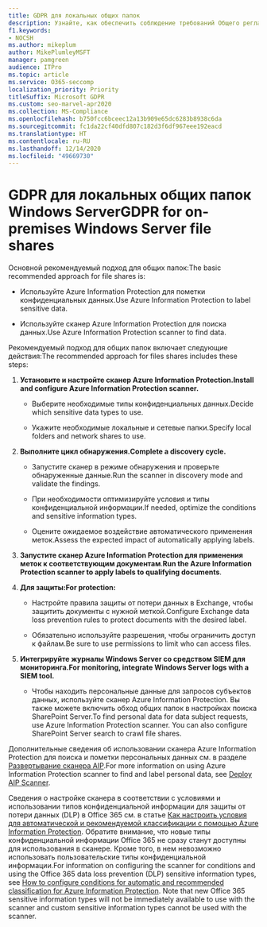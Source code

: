 ```yaml
---
title: GDPR для локальных общих папок
description: Узнайте, как обеспечить соблюдение требований Общего регламента по защите данных (GDPR) в локальных общих папках Windows Server.
f1.keywords:
- NOCSH
ms.author: mikeplum
author: MikePlumleyMSFT
manager: pamgreen
audience: ITPro
ms.topic: article
ms.service: O365-seccomp
localization_priority: Priority
titleSuffix: Microsoft GDPR
ms.custom: seo-marvel-apr2020
ms.collection: MS-Compliance
ms.openlocfilehash: b750fcc6bceec12a13b909e65dc6283b8938c6da
ms.sourcegitcommit: fc1da22cf40dfd807c182d3f6df967eee192eacd
ms.translationtype: HT
ms.contentlocale: ru-RU
ms.lasthandoff: 12/14/2020
ms.locfileid: "49669730"
---
```

# <a name="gdpr-for-on-premises-windows-server-file-shares"></a><span data-ttu-id="15806-103">GDPR для локальных общих папок Windows Server</span><span class="sxs-lookup"><span data-stu-id="15806-103">GDPR for on-premises Windows Server file shares</span></span>

<span data-ttu-id="15806-104">Основной рекомендуемый подход для общих папок:</span><span class="sxs-lookup"><span data-stu-id="15806-104">The basic recommended approach for file shares is:</span></span>

-   <span data-ttu-id="15806-105">Используйте Azure Information Protection для пометки конфиденциальных данных.</span><span class="sxs-lookup"><span data-stu-id="15806-105">Use Azure Information Protection to label sensitive data.</span></span>

-   <span data-ttu-id="15806-106">Используйте сканер Azure Information Protection для поиска данных.</span><span class="sxs-lookup"><span data-stu-id="15806-106">Use Azure Information Protection scanner to find data.</span></span>

<span data-ttu-id="15806-107">Рекомендуемый подход для общих папок включает следующие действия:</span><span class="sxs-lookup"><span data-stu-id="15806-107">The recommended approach for files shares includes these steps:</span></span>

1.  <span data-ttu-id="15806-108">**Установите и настройте сканер Azure Information Protection.**</span><span class="sxs-lookup"><span data-stu-id="15806-108">**Install and configure Azure Information Protection scanner.**</span></span>

    -   <span data-ttu-id="15806-109">Выберите необходимые типы конфиденциальных данных.</span><span class="sxs-lookup"><span data-stu-id="15806-109">Decide which sensitive data types to use.</span></span>

    -   <span data-ttu-id="15806-110">Укажите необходимые локальные и сетевые папки.</span><span class="sxs-lookup"><span data-stu-id="15806-110">Specify local folders and network shares to use.</span></span>

2.  <span data-ttu-id="15806-111">**Выполните цикл обнаружения.**</span><span class="sxs-lookup"><span data-stu-id="15806-111">**Complete a discovery cycle.**</span></span>

    -   <span data-ttu-id="15806-112">Запустите сканер в режиме обнаружения и проверьте обнаруженные данные.</span><span class="sxs-lookup"><span data-stu-id="15806-112">Run the scanner in discovery mode and validate the findings.</span></span>

    -   <span data-ttu-id="15806-113">При необходимости оптимизируйте условия и типы конфиденциальной информации.</span><span class="sxs-lookup"><span data-stu-id="15806-113">If needed, optimize the conditions and sensitive information types.</span></span>

    -   <span data-ttu-id="15806-114">Оцените ожидаемое воздействие автоматического применения меток.</span><span class="sxs-lookup"><span data-stu-id="15806-114">Assess the expected impact of automatically applying labels.</span></span>

3.  <span data-ttu-id="15806-115">**Запустите сканер Azure Information Protection для применения меток к соответствующим документам**.</span><span class="sxs-lookup"><span data-stu-id="15806-115">**Run the Azure Information Protection scanner to apply labels to qualifying documents**.</span></span>

4.  <span data-ttu-id="15806-116">**Для защиты:**</span><span class="sxs-lookup"><span data-stu-id="15806-116">**For protection:**</span></span>

    -   <span data-ttu-id="15806-117">Настройте правила защиты от потери данных в Exchange, чтобы защитить документы с нужной меткой.</span><span class="sxs-lookup"><span data-stu-id="15806-117">Configure Exchange data loss prevention rules to protect documents with the desired label.</span></span>

    -   <span data-ttu-id="15806-118">Обязательно используйте разрешения, чтобы ограничить доступ к файлам.</span><span class="sxs-lookup"><span data-stu-id="15806-118">Be sure to use permissions to limit who can access files.</span></span>

5.  <span data-ttu-id="15806-119">**Интегрируйте журналы Windows Server со средством SIEM для мониторинга.**</span><span class="sxs-lookup"><span data-stu-id="15806-119">**For monitoring, integrate Windows Server logs with a SIEM tool.**</span></span>

    -   <span data-ttu-id="15806-p101">Чтобы находить персональные данные для запросов субъектов данных, используйте сканер Azure Information Protection. Вы также можете включить обход общих папок в настройках поиска SharePoint Server.</span><span class="sxs-lookup"><span data-stu-id="15806-p101">To find personal data for data subject requests, use Azure Information Protection scanner. You can also configure SharePoint Server search to crawl file shares.</span></span>

<span data-ttu-id="15806-122">Дополнительные сведения об использовании сканера Azure Information Protection для поиска и пометки персональных данных см. в разделе [Развертывание сканера AIP](https://docs.microsoft.com/azure/information-protection/deploy-aip-scanner).</span><span class="sxs-lookup"><span data-stu-id="15806-122">For more information on using Azure Information Protection scanner to find and label personal data, see [Deploy AIP Scanner](https://docs.microsoft.com/azure/information-protection/deploy-aip-scanner).</span></span>

<span data-ttu-id="15806-p102">Сведения о настройке сканера в соответствии с условиями и использовании типов конфиденциальной информации для защиты от потери данных (DLP) в Office 365 см. в статье [Как настроить условия для автоматической и рекомендуемой классификации с помощью Azure Information Protection](https://docs.microsoft.com/information-protection/deploy-use/configure-policy-classification). Обратите внимание, что новые типы конфиденциальной информации Office 365 не сразу станут доступны для использования в сканере. Кроме того, в нем невозможно использовать пользовательские типы конфиденциальной информации.</span><span class="sxs-lookup"><span data-stu-id="15806-p102">For information on configuring the scanner for conditions and using the Office 365 data loss prevention (DLP) sensitive information types, see [How to configure conditions for automatic and recommended classification for Azure Information Protection](https://docs.microsoft.com/information-protection/deploy-use/configure-policy-classification). Note that new Office 365 sensitive information types will not be immediately available to use with the scanner and custom sensitive information types cannot be used with the scanner.</span></span>
